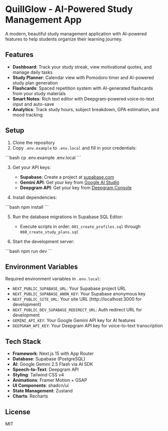 # QuillGlow - AI-Powered Study Management App

A modern, beautiful study management application with AI-powered features to help students organize their learning journey.

## Features

- **Dashboard**: Track your study streak, view motivational quotes, and manage daily tasks
- **Study Planner**: Calendar view with Pomodoro timer and AI-powered study plan generation
- **Flashcards**: Spaced repetition system with AI-generated flashcards from your study materials
- **Smart Notes**: Rich text editor with Deepgram-powered voice-to-text input and auto-save
- **Analytics**: Track study hours, subject breakdown, GPA estimation, and mood tracking

## Setup

1. Clone the repository
2. Copy `.env.example` to `.env.local` and fill in your credentials:

\`\`\`bash
cp .env.example .env.local
\`\`\`

3. Get your API keys:
   - **Supabase**: Create a project at [supabase.com](https://supabase.com)
   - **Gemini API**: Get your key from [Google AI Studio](https://aistudio.google.com/app/apikey)
   - **Deepgram API**: Get your key from [Deepgram Console](https://console.deepgram.com/)

4. Install dependencies:

\`\`\`bash
npm install
\`\`\`

5. Run the database migrations in Supabase SQL Editor:
   - Execute scripts in order: `001_create_profiles.sql` through `008_create_study_plans.sql`

6. Start the development server:

\`\`\`bash
npm run dev
\`\`\`

## Environment Variables

Required environment variables in `.env.local`:

- `NEXT_PUBLIC_SUPABASE_URL`: Your Supabase project URL
- `NEXT_PUBLIC_SUPABASE_ANON_KEY`: Your Supabase anonymous key
- `NEXT_PUBLIC_SITE_URL`: Your site URL (http://localhost:3000 for development)
- `NEXT_PUBLIC_DEV_SUPABASE_REDIRECT_URL`: Auth redirect URL for development
- `GEMINI_API_KEY`: Your Google Gemini API key for AI features
- `DEEPGRAM_API_KEY`: Your Deepgram API key for voice-to-text transcription

## Tech Stack

- **Framework**: Next.js 15 with App Router
- **Database**: Supabase (PostgreSQL)
- **AI**: Google Gemini 2.5 Flash via AI SDK
- **Speech-to-Text**: Deepgram API
- **Styling**: Tailwind CSS v4
- **Animations**: Framer Motion + GSAP
- **UI Components**: shadcn/ui
- **State Management**: Zustand
- **Charts**: Recharts

## License

MIT

